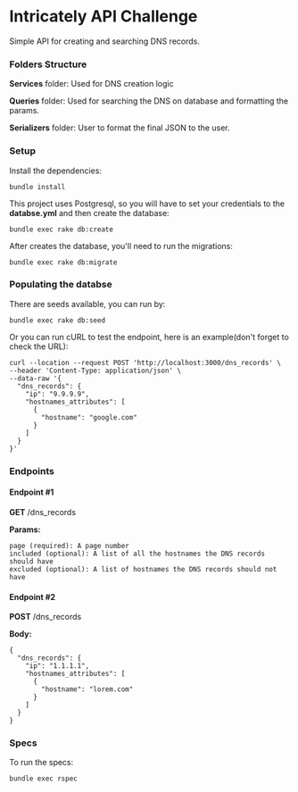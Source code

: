 # Intricately API Challenge
Simple API for creating and searching DNS records.

### Folders Structure
**Services** folder: Used for DNS creation logic

**Queries** folder: Used for searching the DNS on database  and formatting the params.

**Serializers** folder: User to format the final JSON to the user.

### Setup
Install the dependencies:
```
bundle install
```

This project uses Postgresql, so you will have to set your credentials to the **databse.yml** and then create the database:
```
bundle exec rake db:create
```

After creates the database, you'll need to run the migrations:
```
bundle exec rake db:migrate
```

### Populating the databse
There are seeds available, you can run by:
```
bundle exec rake db:seed
```

Or you can run cURL to test the endpoint, here is an example(don't forget to check the URL):
```
curl --location --request POST 'http://localhost:3000/dns_records' \
--header 'Content-Type: application/json' \
--data-raw '{
  "dns_records": {
    "ip": "9.9.9.9",
    "hostnames_attributes": [
      {
        "hostname": "google.com"
      }
    ]
  }
}'
```

### Endpoints
#### Endpoint #1

**GET** /dns_records

**Params:**

```
page (required): A page number
included (optional): A list of all the hostnames the DNS records should have 
excluded (optional): A list of hostnames the DNS records should not have
```

#### Endpoint #2
**POST** /dns_records

**Body:**

```
{
  "dns_records": {
    "ip": "1.1.1.1",
    "hostnames_attributes": [
      {
        "hostname": "lorem.com"
      }
    ]
  }
}
```

### Specs
To run the specs:
```
bundle exec rspec
```
